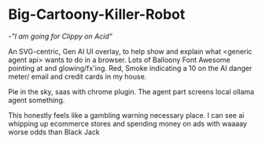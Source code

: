 # Big-Cartoony-Killer-Robot

*-"I am going for Clippy on Acid"*

An SVG-centric, Gen AI UI overlay, to help show and explain what &lt;generic agent api> wants to do in a browser. Lots of Balloony Font Awesome pointing at and glowing/fx'ing. Red, Smoke indicating a 10 on the AI danger meter/ email and credit cards in my house. 

Pie in the sky, saas with chrome plugin. The agent part screens local ollama agent something.

This honestly feels like a gambling warning necessary place. I can see ai whipping up ecommerce stores and spending money on ads with waaaay worse odds than Black Jack
